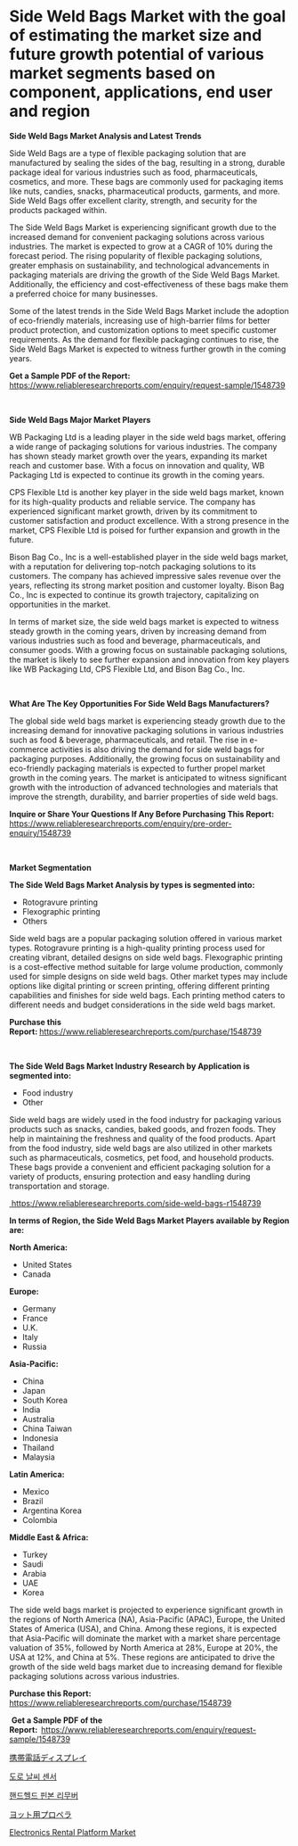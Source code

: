 <p><h1>Side Weld Bags Market with the goal of estimating the market size and future growth potential of various market segments based on component, applications, end user and region</h1></p><p><strong>Side Weld Bags Market Analysis and Latest Trends</strong></p>
<p><p>Side Weld Bags are a type of flexible packaging solution that are manufactured by sealing the sides of the bag, resulting in a strong, durable package ideal for various industries such as food, pharmaceuticals, cosmetics, and more. These bags are commonly used for packaging items like nuts, candies, snacks, pharmaceutical products, garments, and more. Side Weld Bags offer excellent clarity, strength, and security for the products packaged within.</p><p>The Side Weld Bags Market is experiencing significant growth due to the increased demand for convenient packaging solutions across various industries. The market is expected to grow at a CAGR of 10% during the forecast period. The rising popularity of flexible packaging solutions, greater emphasis on sustainability, and technological advancements in packaging materials are driving the growth of the Side Weld Bags Market. Additionally, the efficiency and cost-effectiveness of these bags make them a preferred choice for many businesses.</p><p>Some of the latest trends in the Side Weld Bags Market include the adoption of eco-friendly materials, increasing use of high-barrier films for better product protection, and customization options to meet specific customer requirements. As the demand for flexible packaging continues to rise, the Side Weld Bags Market is expected to witness further growth in the coming years.</p></p>
<p><strong>Get a Sample PDF of the Report:&nbsp;</strong> <a href="https://www.reliableresearchreports.com/enquiry/request-sample/1548739">https://www.reliableresearchreports.com/enquiry/request-sample/1548739</a></p>
<p>&nbsp;</p>
<p><strong>Side Weld Bags Major Market Players</strong></p>
<p><p>WB Packaging Ltd is a leading player in the side weld bags market, offering a wide range of packaging solutions for various industries. The company has shown steady market growth over the years, expanding its market reach and customer base. With a focus on innovation and quality, WB Packaging Ltd is expected to continue its growth in the coming years.</p><p>CPS Flexible Ltd is another key player in the side weld bags market, known for its high-quality products and reliable service. The company has experienced significant market growth, driven by its commitment to customer satisfaction and product excellence. With a strong presence in the market, CPS Flexible Ltd is poised for further expansion and growth in the future.</p><p>Bison Bag Co., Inc is a well-established player in the side weld bags market, with a reputation for delivering top-notch packaging solutions to its customers. The company has achieved impressive sales revenue over the years, reflecting its strong market position and customer loyalty. Bison Bag Co., Inc is expected to continue its growth trajectory, capitalizing on opportunities in the market.</p><p>In terms of market size, the side weld bags market is expected to witness steady growth in the coming years, driven by increasing demand from various industries such as food and beverage, pharmaceuticals, and consumer goods. With a growing focus on sustainable packaging solutions, the market is likely to see further expansion and innovation from key players like WB Packaging Ltd, CPS Flexible Ltd, and Bison Bag Co., Inc.</p></p>
<p>&nbsp;</p>
<p><strong>What Are The Key Opportunities For Side Weld Bags Manufacturers?</strong></p>
<p><p>The global side weld bags market is experiencing steady growth due to the increasing demand for innovative packaging solutions in various industries such as food & beverage, pharmaceuticals, and retail. The rise in e-commerce activities is also driving the demand for side weld bags for packaging purposes. Additionally, the growing focus on sustainability and eco-friendly packaging materials is expected to further propel market growth in the coming years. The market is anticipated to witness significant growth with the introduction of advanced technologies and materials that improve the strength, durability, and barrier properties of side weld bags.</p></p>
<p><strong>Inquire or Share Your Questions If Any Before Purchasing This Report:</strong> <a href="https://www.reliableresearchreports.com/enquiry/pre-order-enquiry/1548739">https://www.reliableresearchreports.com/enquiry/pre-order-enquiry/1548739</a></p>
<p>&nbsp;</p>
<p><strong>Market Segmentation</strong></p>
<p><strong>The Side Weld Bags Market Analysis by types is segmented into:</strong></p>
<p><ul><li>Rotogravure printing</li><li>Flexographic printing</li><li>Others</li></ul></p>
<p><p>Side weld bags are a popular packaging solution offered in various market types. Rotogravure printing is a high-quality printing process used for creating vibrant, detailed designs on side weld bags. Flexographic printing is a cost-effective method suitable for large volume production, commonly used for simple designs on side weld bags. Other market types may include options like digital printing or screen printing, offering different printing capabilities and finishes for side weld bags. Each printing method caters to different needs and budget considerations in the side weld bags market.</p></p>
<p><strong>Purchase this Report:&nbsp;</strong><a href="https://www.reliableresearchreports.com/purchase/1548739">https://www.reliableresearchreports.com/purchase/1548739</a></p>
<p>&nbsp;</p>
<p><strong>The Side Weld Bags Market Industry Research by Application is segmented into:</strong></p>
<p><ul><li>Food industry</li><li>Other</li></ul></p>
<p><p>Side weld bags are widely used in the food industry for packaging various products such as snacks, candies, baked goods, and frozen foods. They help in maintaining the freshness and quality of the food products. Apart from the food industry, side weld bags are also utilized in other markets such as pharmaceuticals, cosmetics, pet food, and household products. These bags provide a convenient and efficient packaging solution for a variety of products, ensuring protection and easy handling during transportation and storage.</p></p>
<p><a href="https://www.reliableresearchreports.com/side-weld-bags-r1548739">&nbsp;https://www.reliableresearchreports.com/side-weld-bags-r1548739</a></p>
<p><strong>In terms of Region, the Side Weld Bags Market Players available by Region are:</strong></p>
<p>
    <p> <strong> North America: </strong>
        <ul>
            <li>United States</li>
            <li>Canada</li>
        </ul>
        </p> 
    <p> <strong> Europe: </strong>
        <ul>
            <li>Germany</li>
            <li>France</li>
            <li>U.K.</li>
            <li>Italy</li>
            <li>Russia</li>
        </ul>
        </p> 
    <p> <strong> Asia-Pacific: </strong>
        <ul>
            <li>China</li>
            <li>Japan</li>
            <li>South Korea</li>
            <li>India</li>
            <li>Australia</li>
            <li>China Taiwan</li>
            <li>Indonesia</li>
            <li>Thailand</li>
            <li>Malaysia</li>
        </ul>
        </p> 
    <p> <strong> Latin America: </strong>
        <ul>
            <li>Mexico</li>
            <li>Brazil</li>
            <li>Argentina Korea</li>
            <li>Colombia</li>
        </ul>
        </p> 
    <p> <strong> Middle East & Africa: </strong>
        <ul>
            <li>Turkey</li>
            <li>Saudi</li>
            <li>Arabia</li>
            <li>UAE</li>
            <li>Korea</li>
        </ul>
    </p>
    </p>
<p><p>The side weld bags market is projected to experience significant growth in the regions of North America (NA), Asia-Pacific (APAC), Europe, the United States of America (USA), and China. Among these regions, it is expected that Asia-Pacific will dominate the market with a market share percentage valuation of 35%, followed by North America at 28%, Europe at 20%, the USA at 12%, and China at 5%. These regions are anticipated to drive the growth of the side weld bags market due to increasing demand for flexible packaging solutions across various industries.</p></p>
<p><strong>Purchase this Report: </strong><a href="https://www.reliableresearchreports.com/purchase/1548739">https://www.reliableresearchreports.com/purchase/1548739</a></p>
<p>&nbsp;<strong>Get a Sample PDF of the Report:&nbsp;&nbsp;</strong><a href="https://www.reliableresearchreports.com/enquiry/request-sample/1548739">https://www.reliableresearchreports.com/enquiry/request-sample/1548739</a></p>
<p><strong></strong></p>
<p><p><a href="https://medium.com/@anhabrowning02024/%E6%90%BA%E5%B8%AF%E9%9B%BB%E8%A9%B1%E3%83%87%E3%82%A3%E3%82%B9%E3%83%97%E3%83%AC%E3%82%A4%E5%B8%82%E5%A0%B4%E3%81%AE%E3%83%88%E3%83%AC%E3%83%B3%E3%83%89%E3%81%A8%E5%B8%82%E5%A0%B4%E5%88%86%E6%9E%90%E3%81%AF-2024%E5%B9%B4%E3%81%8B%E3%82%892031%E5%B9%B4%E3%81%BE%E3%81%A7%E3%81%AE%E4%BA%88%E6%B8%AC%E3%81%95%E3%82%8C%E3%81%A6%E3%81%84%E3%81%BE%E3%81%99-ce78d931f62c">携帯電話ディスプレイ</a></p><p><a href="https://medium.com/@delaneywill28/%EB%8F%84%EB%A1%9C-%EA%B8%B0%EC%83%81-%EC%84%BC%EC%84%9C-%EC%8B%9C%EC%9E%A5-%EA%B7%9C%EB%AA%A8-cagr-%ED%8A%B8%EB%A0%8C%EB%93%9C-2024-2030-e296fa78a40f">도로 날씨 센서</a></p><p><a href="https://medium.com/@emmettsaynford43546/%ED%9C%B4%EB%8C%80%EC%9A%A9-%EA%B3%A8%EC%9B%80-%EC%A0%9C%EA%B1%B0%EA%B8%B0-%EC%8B%9C%EC%9E%A5-%EC%8B%9C%EC%9E%A5-cagr-%EC%8B%9C%EC%9E%A5-%ED%8A%B8%EB%A0%8C%EB%93%9C-%EB%B0%8F-%EC%84%B1%EC%9E%A5-%EC%A0%84%EB%9E%B5%EC%97%90-%EB%8C%80%ED%95%9C-%ED%86%B5%EC%B0%B0%EB%A0%A5-8cfd83a2d404">핸드헬드 핀본 리무버</a></p><p><a href="https://medium.com/@garnett961981/%E3%82%BB%E3%83%BC%E3%83%AA%E3%83%B3%E3%82%B0%E3%83%9C%E3%83%BC%E3%83%88%E7%94%A8%E3%83%97%E3%83%AD%E3%83%9A%E3%83%A9%E5%B8%82%E5%A0%B4%E3%81%AF-%E5%B8%82%E5%A0%B4%E3%82%B7%E3%82%A7%E3%82%A2-%E5%B8%82%E5%A0%B4%E3%83%88%E3%83%AC%E3%83%B3%E3%83%89-%E5%B8%82%E5%A0%B4%E6%88%90%E9%95%B7%E3%81%AB%E9%96%A2%E3%81%99%E3%82%8B%E6%83%85%E5%A0%B1%E3%82%92%E6%8F%90%E4%BE%9B%E3%81%97%E3%81%A6%E3%81%84%E3%81%BE%E3%81%99-182ff0ca7371">ヨット用プロペラ</a></p><p><a href="https://github.com/labibmmn112/Market-Research-Report-List-1/blob/main/electronics-rental-platform-market.md">Electronics Rental Platform Market</a></p></p>